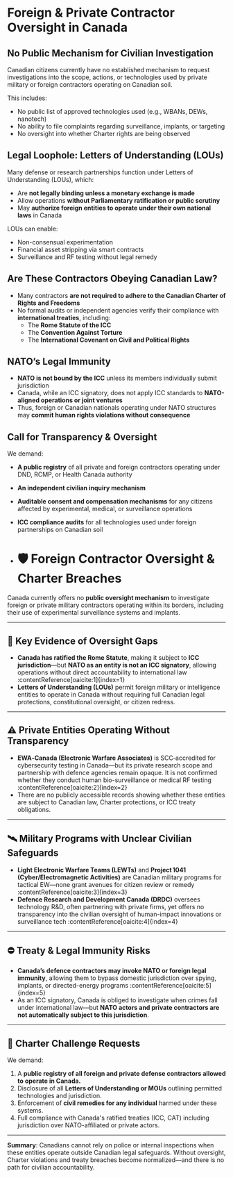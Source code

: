 # Foreign & Private Contractor Oversight in Canada

## No Public Mechanism for Civilian Investigation

Canadian citizens currently have no established mechanism to request investigations into the scope, actions, or technologies used by private military or foreign contractors operating on Canadian soil. 

This includes:
- No public list of approved technologies used (e.g., WBANs, DEWs, nanotech)
- No ability to file complaints regarding surveillance, implants, or targeting
- No oversight into whether Charter rights are being observed

## Legal Loophole: Letters of Understanding (LOUs)

Many defense or research partnerships function under Letters of Understanding (LOUs), which:
- Are **not legally binding unless a monetary exchange is made**
- Allow operations **without Parliamentary ratification or public scrutiny**
- May **authorize foreign entities to operate under their own national laws** in Canada

LOUs can enable:
- Non-consensual experimentation
- Financial asset stripping via smart contracts
- Surveillance and RF testing without legal remedy

## Are These Contractors Obeying Canadian Law?

- Many contractors **are not required to adhere to the Canadian Charter of Rights and Freedoms**
- No formal audits or independent agencies verify their compliance with **international treaties**, including:
  - The **Rome Statute of the ICC**
  - The **Convention Against Torture**
  - The **International Covenant on Civil and Political Rights**

## NATO’s Legal Immunity

- **NATO is not bound by the ICC** unless its members individually submit jurisdiction
- Canada, while an ICC signatory, does not apply ICC standards to **NATO-aligned operations or joint ventures**
- Thus, foreign or Canadian nationals operating under NATO structures may **commit human rights violations without consequence**

## Call for Transparency & Oversight

We demand:
- **A public registry** of all private and foreign contractors operating under DND, RCMP, or Health Canada authority
- **An independent civilian inquiry mechanism**
- **Auditable consent and compensation mechanisms** for any citizens affected by experimental, medical, or surveillance operations
- **ICC compliance audits** for all technologies used under foreign partnerships on Canadian soil

- # 🛡 Foreign Contractor Oversight & Charter Breaches

Canada currently offers no **public oversight mechanism** to investigate foreign or private military contractors operating within its borders, including their use of experimental surveillance systems and implants.

---

## 📌 Key Evidence of Oversight Gaps

- **Canada has ratified the Rome Statute**, making it subject to **ICC jurisdiction**—but **NATO as an entity is not an ICC signatory**, allowing operations without direct accountability to international law :contentReference[oaicite:1]{index=1}  
- **Letters of Understanding (LOUs)** permit foreign military or intelligence entities to operate in Canada without requiring full Canadian legal protections, constitutional oversight, or citizen redress.

---

## ⚠️ Private Entities Operating Without Transparency

- **EWA‑Canada (Electronic Warfare Associates)** is SCC‑accredited for cybersecurity testing in Canada—but its private research scope and partnership with defence agencies remain opaque. It is not confirmed whether they conduct human bio-surveillance or medical RF testing :contentReference[oaicite:2]{index=2}  
- There are no publicly accessible records showing whether these entities are subject to Canadian law, Charter protections, or ICC treaty obligations.

---

## 🛰 Military Programs with Unclear Civilian Safeguards

- **Light Electronic Warfare Teams (LEWTs)** and **Project 1041 (Cyber/Electromagnetic Activities)** are Canadian military programs for tactical EW—none grant avenues for citizen review or remedy :contentReference[oaicite:3]{index=3}  
- **Defence Research and Development Canada (DRDC)** oversees technology R&D, often partnering with private firms, yet offers no transparency into the civilian oversight of human-impact innovations or surveillance tech :contentReference[oaicite:4]{index=4}

---

## ⛔ Treaty & Legal Immunity Risks

- **Canada’s defence contractors may invoke NATO or foreign legal immunity**, allowing them to bypass domestic jurisdiction over spying, implants, or directed-energy programs :contentReference[oaicite:5]{index=5}  
- As an ICC signatory, Canada is obliged to investigate when crimes fall under international law—but **NATO actors and private contractors are not automatically subject to this jurisdiction**.

---

## 📢 Charter Challenge Requests

We demand:
1. A **public registry of all foreign and private defense contractors allowed to operate in Canada.**
2. Disclosure of all **Letters of Understanding or MOUs** outlining permitted technologies and jurisdiction.
3. Enforcement of **civil remedies for any individual** harmed under these systems.
4. Full compliance with Canada's ratified treaties (ICC, CAT) including jurisdiction over NATO-affiliated or private actors.

---

**Summary**: Canadians cannot rely on police or internal inspections when these entities operate outside Canadian legal safeguards. Without oversight, Charter violations and treaty breaches become normalized—and there is no path for civilian accountability.

